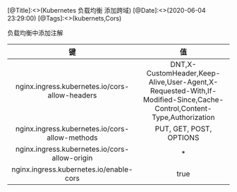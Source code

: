 [@Title]:<>(Kubernetes 负载均衡 添加跨域)
[@Date]:<>(2020-06-04 23:29:00)
[@Tags]:<>(kubernets,Cors)



负载均衡中添加注解



|                       键                       |                              值                              |
| :--------------------------------------------: | :----------------------------------------------------------: |
| nginx.ingress.kubernetes.io/cors-allow-headers | DNT,X-CustomHeader,Keep-Alive,User-Agent,X-Requested-With,If-Modified-Since,Cache-Control,Content-Type,Authorization |
| nginx.ingress.kubernetes.io/cors-allow-methods |                   PUT, GET, POST, OPTIONS                    |
| nginx.ingress.kubernetes.io/cors-allow-origin  |                              *                               |
|    nginx.ingress.kubernetes.io/enable-cors     |                             true                             |
